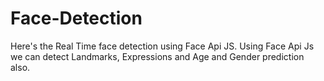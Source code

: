 # Face-Detection

Here's the Real Time face detection using Face Api JS.
Using Face Api Js we can detect Landmarks, Expressions and Age and Gender prediction also.
